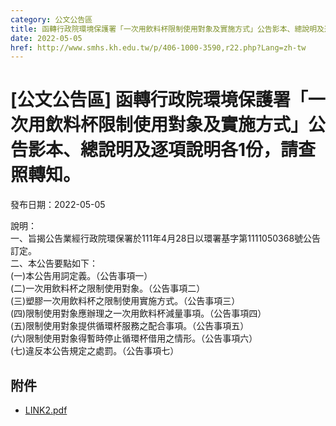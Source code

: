 ```yaml
---
category: 公文公告區
title: 函轉行政院環境保護署「一次用飲料杯限制使用對象及實施方式」公告影本、總說明及逐項說明各1份，請查照轉知。
date: 2022-05-05
href: http://www.smhs.kh.edu.tw/p/406-1000-3590,r22.php?Lang=zh-tw
---
```


# [公文公告區] 函轉行政院環境保護署「一次用飲料杯限制使用對象及實施方式」公告影本、總說明及逐項說明各1份，請查照轉知。

發布日期：2022-05-05

說明：  
一、旨揭公告業經行政院環保署於111年4月28日以環署基字第1111050368號公告訂定。  
二、本公告要點如下：  
(一)本公告用詞定義。（公告事項一）  
(二)一次用飲料杯之限制使用對象。（公告事項二）  
(三)塑膠一次用飲料杯之限制使用實施方式。（公告事項三）  
(四)限制使用對象應辦理之一次用飲料杯減量事項。（公告事項四）  
(五)限制使用對象提供循環杯服務之配合事項。（公告事項五）  
(六)限制使用對象得暫時停止循環杯借用之情形。（公告事項六）  
(七)違反本公告規定之處罰。（公告事項七）

## 附件

- [LINK2.pdf](https://www.smhs.kh.edu.tw/var/file/0/1000/attach/1/pta_3374_6133219_40412.pdf)
